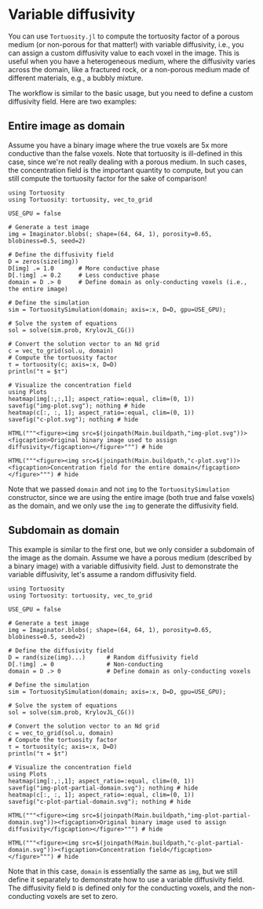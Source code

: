 # Variable diffusivity

You can use `Tortuosity.jl` to compute the tortuosity factor of a porous medium (or non-porous for that matter!) with variable diffusivity, i.e., you can assign a custom diffusivity value to each voxel in the image. This is useful when you have a heterogeneous medium, where the diffusivity varies across the domain, like a fractured rock, or a non-porous medium made of different materials, e.g., a bubbly mixture.

The workflow is similar to the basic usage, but you need to define a custom diffusivity field. Here are two examples:

## Entire image as domain

Assume you have a binary image where the true voxels are 5x more conductive than the false voxels. Note that tortuosity is ill-defined in this case, since we're not really dealing with a porous medium. In such cases, the concentration field is the important quantity to compute, but you can still compute the tortuosity factor for the sake of comparison!

```@example
using Tortuosity
using Tortuosity: tortuosity, vec_to_grid

USE_GPU = false

# Generate a test image
img = Imaginator.blobs(; shape=(64, 64, 1), porosity=0.65, blobiness=0.5, seed=2)

# Define the diffusivity field
D = zeros(size(img))
D[img] .= 1.0       # More conductive phase
D[.!img] .= 0.2     # Less conductive phase
domain = D .> 0     # Define domain as only-conducting voxels (i.e., the entire image)

# Define the simulation
sim = TortuositySimulation(domain; axis=:x, D=D, gpu=USE_GPU);

# Solve the system of equations
sol = solve(sim.prob, KrylovJL_CG())

# Convert the solution vector to an Nd grid
c = vec_to_grid(sol.u, domain)
# Compute the tortuosity factor
τ = tortuosity(c; axis=:x, D=D)
println("τ = $τ")

# Visualize the concentration field
using Plots
heatmap(img[:,:,1]; aspect_ratio=:equal, clim=(0, 1))
savefig("img-plot.svg"); nothing # hide
heatmap(c[:, :, 1]; aspect_ratio=:equal, clim=(0, 1))
savefig("c-plot.svg"); nothing # hide
```

```@example
HTML("""<figure><img src=$(joinpath(Main.buildpath,"img-plot.svg"))><figcaption>Original binary image used to assign diffusivity</figcaption></figure>""") # hide
```

```@example
HTML("""<figure><img src=$(joinpath(Main.buildpath,"c-plot.svg"))><figcaption>Concentration field for the entire domain</figcaption></figure>""") # hide
```

Note that we passed `domain` and not `img` to the `TortuositySimulation` constructor, since we are using the entire image (both true and false voxels) as the domain, and we only use the `img` to generate the diffusivity field.

## Subdomain as domain

This example is similar to the first one, but we only consider a subdomain of the image as the domain. Assume we have a porous medium (described by a binary image) with a variable diffusivity field. Just to demonstrate the variable diffusivity, let's assume a random diffusivity field.

```@example
using Tortuosity
using Tortuosity: tortuosity, vec_to_grid

USE_GPU = false

# Generate a test image
img = Imaginator.blobs(; shape=(64, 64, 1), porosity=0.65, blobiness=0.5, seed=2)

# Define the diffusivity field
D = rand(size(img)...)      # Random diffusivity field
D[.!img] .= 0               # Non-conducting  
domain = D .> 0             # Define domain as only-conducting voxels

# Define the simulation
sim = TortuositySimulation(domain; axis=:x, D=D, gpu=USE_GPU);

# Solve the system of equations
sol = solve(sim.prob, KrylovJL_CG())

# Convert the solution vector to an Nd grid
c = vec_to_grid(sol.u, domain)
# Compute the tortuosity factor
τ = tortuosity(c; axis=:x, D=D)
println("τ = $τ")

# Visualize the concentration field
using Plots
heatmap(img[:,:,1]; aspect_ratio=:equal, clim=(0, 1))
savefig("img-plot-partial-domain.svg"); nothing # hide
heatmap(c[:, :, 1]; aspect_ratio=:equal, clim=(0, 1))
savefig("c-plot-partial-domain.svg"); nothing # hide
```

```@example
HTML("""<figure><img src=$(joinpath(Main.buildpath,"img-plot-partial-domain.svg"))><figcaption>Original binary image used to assign diffusivity</figcaption></figure>""") # hide
```

```@example
HTML("""<figure><img src=$(joinpath(Main.buildpath,"c-plot-partial-domain.svg"))><figcaption>Concentration field</figcaption></figure>""") # hide
```

Note that in this case, `domain` is essentially the same as `img`, but we still define it separately to demonstrate how to use a variable diffusivity field. The diffusivity field `D` is defined only for the conducting voxels, and the non-conducting voxels are set to zero.
